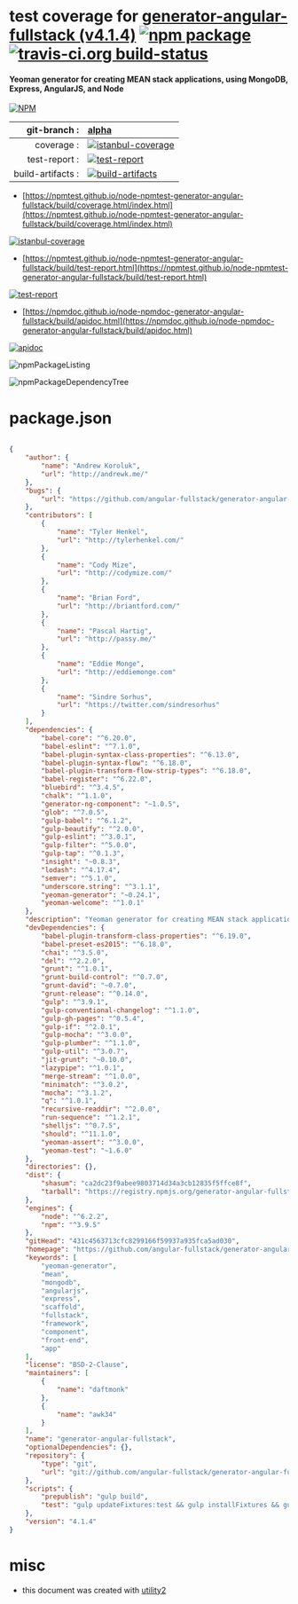 # test coverage for  [generator-angular-fullstack (v4.1.4)](https://github.com/angular-fullstack/generator-angular-fullstack)  [![npm package](https://img.shields.io/npm/v/npmtest-generator-angular-fullstack.svg?style=flat-square)](https://www.npmjs.org/package/npmtest-generator-angular-fullstack) [![travis-ci.org build-status](https://api.travis-ci.org/npmtest/node-npmtest-generator-angular-fullstack.svg)](https://travis-ci.org/npmtest/node-npmtest-generator-angular-fullstack)
#### Yeoman generator for creating MEAN stack applications, using MongoDB, Express, AngularJS, and Node

[![NPM](https://nodei.co/npm/generator-angular-fullstack.png?downloads=true&downloadRank=true&stars=true)](https://www.npmjs.com/package/generator-angular-fullstack)

| git-branch : | [alpha](https://github.com/npmtest/node-npmtest-generator-angular-fullstack/tree/alpha)|
|--:|:--|
| coverage : | [![istanbul-coverage](https://npmtest.github.io/node-npmtest-generator-angular-fullstack/build/coverage.badge.svg)](https://npmtest.github.io/node-npmtest-generator-angular-fullstack/build/coverage.html/index.html)|
| test-report : | [![test-report](https://npmtest.github.io/node-npmtest-generator-angular-fullstack/build/test-report.badge.svg)](https://npmtest.github.io/node-npmtest-generator-angular-fullstack/build/test-report.html)|
| build-artifacts : | [![build-artifacts](https://npmtest.github.io/node-npmtest-generator-angular-fullstack/glyphicons_144_folder_open.png)](https://github.com/npmtest/node-npmtest-generator-angular-fullstack/tree/gh-pages/build)|

- [https://npmtest.github.io/node-npmtest-generator-angular-fullstack/build/coverage.html/index.html](https://npmtest.github.io/node-npmtest-generator-angular-fullstack/build/coverage.html/index.html)

[![istanbul-coverage](https://npmtest.github.io/node-npmtest-generator-angular-fullstack/build/screenCapture.buildCi.browser.%252Ftmp%252Fbuild%252Fcoverage.lib.html.png)](https://npmtest.github.io/node-npmtest-generator-angular-fullstack/build/coverage.html/index.html)

- [https://npmtest.github.io/node-npmtest-generator-angular-fullstack/build/test-report.html](https://npmtest.github.io/node-npmtest-generator-angular-fullstack/build/test-report.html)

[![test-report](https://npmtest.github.io/node-npmtest-generator-angular-fullstack/build/screenCapture.buildCi.browser.%252Ftmp%252Fbuild%252Ftest-report.html.png)](https://npmtest.github.io/node-npmtest-generator-angular-fullstack/build/test-report.html)

- [https://npmdoc.github.io/node-npmdoc-generator-angular-fullstack/build/apidoc.html](https://npmdoc.github.io/node-npmdoc-generator-angular-fullstack/build/apidoc.html)

[![apidoc](https://npmdoc.github.io/node-npmdoc-generator-angular-fullstack/build/screenCapture.buildCi.browser.%252Ftmp%252Fbuild%252Fapidoc.html.png)](https://npmdoc.github.io/node-npmdoc-generator-angular-fullstack/build/apidoc.html)

![npmPackageListing](https://npmtest.github.io/node-npmtest-generator-angular-fullstack/build/screenCapture.npmPackageListing.svg)

![npmPackageDependencyTree](https://npmtest.github.io/node-npmtest-generator-angular-fullstack/build/screenCapture.npmPackageDependencyTree.svg)



# package.json

```json

{
    "author": {
        "name": "Andrew Koroluk",
        "url": "http://andrewk.me/"
    },
    "bugs": {
        "url": "https://github.com/angular-fullstack/generator-angular-fullstack/issues"
    },
    "contributors": [
        {
            "name": "Tyler Henkel",
            "url": "http://tylerhenkel.com/"
        },
        {
            "name": "Cody Mize",
            "url": "http://codymize.com/"
        },
        {
            "name": "Brian Ford",
            "url": "http://briantford.com/"
        },
        {
            "name": "Pascal Hartig",
            "url": "http://passy.me/"
        },
        {
            "name": "Eddie Monge",
            "url": "http://eddiemonge.com"
        },
        {
            "name": "Sindre Sorhus",
            "url": "https://twitter.com/sindresorhus"
        }
    ],
    "dependencies": {
        "babel-core": "^6.20.0",
        "babel-eslint": "^7.1.0",
        "babel-plugin-syntax-class-properties": "^6.13.0",
        "babel-plugin-syntax-flow": "^6.18.0",
        "babel-plugin-transform-flow-strip-types": "^6.18.0",
        "babel-register": "^6.22.0",
        "bluebird": "^3.4.5",
        "chalk": "^1.1.0",
        "generator-ng-component": "~1.0.5",
        "glob": "^7.0.5",
        "gulp-babel": "^6.1.2",
        "gulp-beautify": "^2.0.0",
        "gulp-eslint": "^3.0.1",
        "gulp-filter": "^5.0.0",
        "gulp-tap": "^0.1.3",
        "insight": "~0.8.3",
        "lodash": "^4.17.4",
        "semver": "^5.1.0",
        "underscore.string": "^3.1.1",
        "yeoman-generator": "~0.24.1",
        "yeoman-welcome": "^1.0.1"
    },
    "description": "Yeoman generator for creating MEAN stack applications, using MongoDB, Express, AngularJS, and Node",
    "devDependencies": {
        "babel-plugin-transform-class-properties": "^6.19.0",
        "babel-preset-es2015": "^6.18.0",
        "chai": "^3.5.0",
        "del": "^2.2.0",
        "grunt": "^1.0.1",
        "grunt-build-control": "^0.7.0",
        "grunt-david": "~0.7.0",
        "grunt-release": "^0.14.0",
        "gulp": "^3.9.1",
        "gulp-conventional-changelog": "^1.1.0",
        "gulp-gh-pages": "^0.5.4",
        "gulp-if": "^2.0.1",
        "gulp-mocha": "^3.0.0",
        "gulp-plumber": "^1.1.0",
        "gulp-util": "^3.0.7",
        "jit-grunt": "~0.10.0",
        "lazypipe": "^1.0.1",
        "merge-stream": "^1.0.0",
        "minimatch": "^3.0.2",
        "mocha": "^3.1.2",
        "q": "^1.0.1",
        "recursive-readdir": "^2.0.0",
        "run-sequence": "^1.2.1",
        "shelljs": "^0.7.5",
        "should": "^11.1.0",
        "yeoman-assert": "^3.0.0",
        "yeoman-test": "~1.6.0"
    },
    "directories": {},
    "dist": {
        "shasum": "ca2dc23f9abee9803714d34a3cb12835f5ffce8f",
        "tarball": "https://registry.npmjs.org/generator-angular-fullstack/-/generator-angular-fullstack-4.1.4.tgz"
    },
    "engines": {
        "node": "^6.2.2",
        "npm": "^3.9.5"
    },
    "gitHead": "431c4563713cfc8299166f59937a935fca5ad030",
    "homepage": "https://github.com/angular-fullstack/generator-angular-fullstack",
    "keywords": [
        "yeoman-generator",
        "mean",
        "mongodb",
        "angularjs",
        "express",
        "scaffold",
        "fullstack",
        "framework",
        "component",
        "front-end",
        "app"
    ],
    "license": "BSD-2-Clause",
    "maintainers": [
        {
            "name": "daftmonk"
        },
        {
            "name": "awk34"
        }
    ],
    "name": "generator-angular-fullstack",
    "optionalDependencies": {},
    "repository": {
        "type": "git",
        "url": "git://github.com/angular-fullstack/generator-angular-fullstack.git"
    },
    "scripts": {
        "prepublish": "gulp build",
        "test": "gulp updateFixtures:test && gulp installFixtures && gulp build && gulp test"
    },
    "version": "4.1.4"
}
```



# misc
- this document was created with [utility2](https://github.com/kaizhu256/node-utility2)
